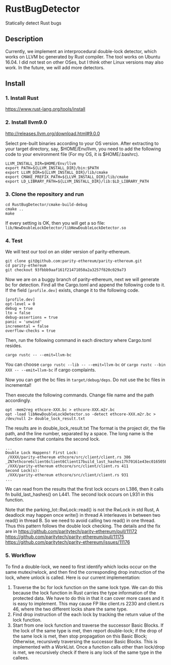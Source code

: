 # RustBugDetector
Statically detect Rust bugs

## Description
Currently, we implement an interprocedural double-lock detector, 
which works on LLVM bc generated by Rust compiler.
The tool works on Ubuntu 16.04. 
I did not test on other OSes, but I think other Linux versions may also work.
In the future, we will add more detectors.

## Install
### 1. Install Rust

https://www.rust-lang.org/tools/install

### 2. Install llvm9.0

http://releases.llvm.org/download.html#9.0.0

Select pre-built binaries according to your OS version.
After extracting to your target directory, say, $HOME/Env/llvm,
you need to add the following code to your environment file
(For my OS, it is $HOME/.bashrc).
```
LLVM_INSTALL_DIR=$HOME/Env/llvm
export PATH=${LLVM_INSTALL_DIR}/bin:$PATH
export LLVM_DIR=${LLVM_INSTALL_DIR}/lib/cmake
export CMAKE_PREFIX_PATH=${LLVM_INSTALL_DIR}/lib/cmake
export LD_LIBRARY_PATH=${LLVM_INSTALL_DIR}/lib:$LD_LIBRARY_PATH
```

### 3. Clone the repository and run
```shell script
cd RustBugDetector/cmake-build-debug
cmake ..
make
```
If every setting is OK, then you will get a so file:
```lib/NewDoubleLockDetector/libNewDoubleLockDetector.so```

### 4. Test
We will test our tool on an older version of parity-ethereum.
```shell script
git clone git@github.com:parity-ethereum/parity-ethereum.git
cd parity-ethereum
git checkout 93fbbb9aaf161f21471050a2a3257f820c029a73
```
Now we are on a buggy branch of parity-ethereum, next we will generate bc for detection.
Find all the Cargo.toml and append the following code to it.
If the field ```[profile.dev]``` exists, change it to the following code.
```
[profile.dev]
opt-level = 0
debug = true
lto = false
debug-assertions = true
panic = 'unwind'
incremental = false
overflow-checks = true
```
Then, run the following command in each directory where Cargo.toml resides.
```shell script
cargo rustc -- --emit=llvm-bc
```
You can choose ```cargo rustc --lib -- --emit=llvm-bc``` or 
```cargo rustc --bin XXX -- --emit=llvm-bc``` if cargo complaints.

Now you can get the bc files in ```target/debug/deps```.
Do not use the bc files in incremental!

Then execute the following commands. Change file name and the path accordingly.
```
opt -mem2reg ethcore-XXX.bc > ethcore-XXX.m2r.bc
opt -load libNewDoubleLockDetector.so -detect ethcore-XXX.m2r.bc > /dev/null 2> double_lock_result.txt
```
The results are in double_lock_result.txt
The format is 
the project dir, the file path, and the line number, separated by a space.
The long name is the function name that contains the second lock.
```
...
Double Lock Happens! First Lock:
 /XXXX/parity-ethereum ethcore/src/client/client.rs 386
_ZN7ethcore6client6client6Client17build_last_hashes17h70161e43ec016505E
 /XXX/parity-ethereum ethcore/src/client/client.rs 411
Second Lock(s):
 /XXX/parity-ethereum ethcore/src/client/client.rs 931
...
```
We can read from the results that the first lock occurs on L386,
then it calls fn build_last_hashes() on L441.
The second lock occurs on L931 in this function.

Note that the parking_lot::RwLock::read() is not the RwLock in std Rust,
A deadlock may happen once write() in thread A interleaves in between two read() in thread B.
So we need to avoid calling two read() in one thread.
Thus this pattern follows the double lock checking. 
The details and the fix are in 
https://github.com/paritytech/parity-ethereum/pull/11172
https://github.com/paritytech/parity-ethereum/pull/11175
https://github.com/paritytech/parity-ethereum/issues/11176

### 5. Workflow
To find a double-lock, we need to first identify which locks occur on the same mutex/rwlock,
and then find the corresponding drop instruction of the lock, where unlock is called.
Here is our current implementation:

1. Traverse the bc for lock function on the same lock type.
We can do this because the lock function in Rust carries the type information of the protected data.
We have to do this in that it can cover more cases and it is easy to implement.
This may cause FP like client.rs 2230 and client.rs 46, where the two different locks share the same type.
2. Find drop instruction of the each lock by tracking the return value of the lock function.
3. Start from one lock function and traverse the successor Basic Blocks. 
If the lock of the same type is met, then report double-lock;
if the drop of the same lock is met, then stop propagation on this Basic Block;
Otherwise, recursively traversing the successor Basic Blocks. This is implemented with a WorkList.
Once a function calls other than lock/drop is met, we recursively check if there is any lock of the same type
in the callees.